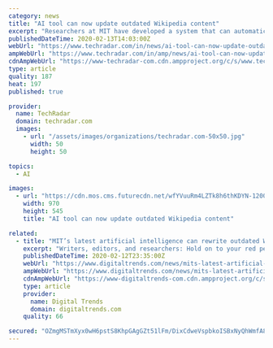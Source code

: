 ```yaml
---
category: news
title: "AI tool can now update outdated Wikipedia content"
excerpt: "Researchers at MIT have developed a system that can automatically update outdated and factually inconsistent data in Wikipedia articles. The automated tool ... structured sentences and relevant Wikipedia sentences, to train the AI system. As a result, it is now able to identify the redundant information then rewrite it without much human ..."
publishedDateTime: 2020-02-13T14:03:00Z
webUrl: "https://www.techradar.com/in/news/ai-tool-can-now-update-outdated-wikipedia-content"
ampWebUrl: "https://www.techradar.com/in/amp/news/ai-tool-can-now-update-outdated-wikipedia-content"
cdnAmpWebUrl: "https://www-techradar-com.cdn.ampproject.org/c/s/www.techradar.com/in/amp/news/ai-tool-can-now-update-outdated-wikipedia-content"
type: article
quality: 187
heat: 197
published: true

provider:
  name: TechRadar
  domain: techradar.com
  images:
    - url: "/assets/images/organizations/techradar.com-50x50.jpg"
      width: 50
      height: 50

topics:
  - AI

images:
  - url: "https://cdn.mos.cms.futurecdn.net/wfYVuuRm4LZTk8h6thKDYN-1200-80.jpg"
    width: 970
    height: 545
    title: "AI tool can now update outdated Wikipedia content"

related:
  - title: "MIT’s latest artificial intelligence can rewrite outdated Wikipedia pages"
    excerpt: "Writers, editors, and researchers: Hold on to your red pens. Because MIT-powered A.I. may be coming for your jobs. A new “text-generating system,” created by the brains behind Massachusetts Institute of Technology, may be the beginning of the end for all human editing jobs. The system, announced in a press release Wednesday, is able to ..."
    publishedDateTime: 2020-02-12T23:35:00Z
    webUrl: "https://www.digitaltrends.com/news/mits-latest-artificial-intelligence-can-rewrite-outdated-wikipedia-pages/"
    ampWebUrl: "https://www.digitaltrends.com/news/mits-latest-artificial-intelligence-can-rewrite-outdated-wikipedia-pages/?amp"
    cdnAmpWebUrl: "https://www-digitaltrends-com.cdn.ampproject.org/c/s/www.digitaltrends.com/news/mits-latest-artificial-intelligence-can-rewrite-outdated-wikipedia-pages/?amp"
    type: article
    provider:
      name: Digital Trends
      domain: digitaltrends.com
    quality: 66

secured: "OZmgMSTmXyx0wH6pstS8KhpGAgGZt51lFm/DixCdweVspbkoISBxNyQhWmfA8KpjL8sjKkEz1L7qXRo/tLeNzZs17OB4xb+Y3lNkGiOtoX40Ii15j7hVSHtsA/7uNUanBAn4wlptm3kDQ/pJ7TwTnI19Fdn63h1V6myRFTfeaBeCJk0GH+tFrUkwStAdGmHNxCDLCI0i8eV1gzGcTnIGKcTsp9EEjYv9UDXRlSoot1+yIlgxcJzF7ulKrjmdYMZt+tAmmEaepHoPG6QEBp4pUxuZUSvDdg48QfwvL00vm24+Kaj1x2Hp46weJPp67EnhyqKPbs8IJOFLVUXjNj0aNQ==;vSeJVGgSq7y9T+pp3AYmsw=="
---
```


